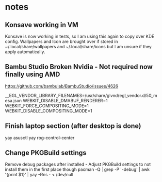 # notes

## Konsave working in VM
Konsave is now working in tests, so I am using this again to copy over KDE config.
Wallpapers and Icon are brought over if stored in ~/.local/share/wallpapers and ~/.local/share/icons but I am unsure if they apply automatically.

## Bambu Studio Broken Nvidia - Not required now finally using AMD
https://github.com/bambulab/BambuStudio/issues/4626

__EGL_VENDOR_LIBRARY_FILENAMES=/usr/share/glvnd/egl_vendor.d/50_mesa.json WEBKIT_DISABLE_DMABUF_RENDERER=1 WEBKIT_FORCE_COMPOSITING_MODE=1 WEBKIT_DISABLE_COMPOSITING_MODE=1

## Finish laptop section (after desktop is done)
yay asusctl yay rog-control-center

## Change PKGBuild settings
Remove debug packages after installed - Adjust PKGBuild settings to not install them in the first place though
pacman -Q | grep -P '\-debug' | awk '{print $1}' | yay -Rns - < /dev/null
